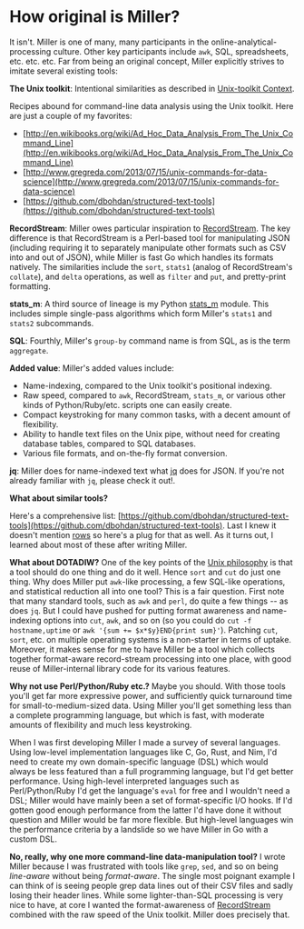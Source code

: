 <!---  PLEASE DO NOT EDIT DIRECTLY. EDIT THE .md.in FILE PLEASE. --->
# How original is Miller?

It isn't. Miller is one of many, many participants in the online-analytical-processing culture. Other key participants include `awk`, SQL, spreadsheets, etc. etc.  etc.  Far from being an original concept, Miller explicitly strives to imitate several existing tools:

**The Unix toolkit**: Intentional similarities as described in [Unix-toolkit Context](unix-toolkit-context.md).

Recipes abound for command-line data analysis using the Unix toolkit. Here are just a couple of my favorites:

* [http://en.wikibooks.org/wiki/Ad_Hoc_Data_Analysis_From_The_Unix_Command_Line](http://en.wikibooks.org/wiki/Ad_Hoc_Data_Analysis_From_The_Unix_Command_Line)
* [http://www.gregreda.com/2013/07/15/unix-commands-for-data-science](http://www.gregreda.com/2013/07/15/unix-commands-for-data-science)
* [https://github.com/dbohdan/structured-text-tools](https://github.com/dbohdan/structured-text-tools)

**RecordStream**: Miller owes particular inspiration to [RecordStream](https://github.com/benbernard/RecordStream). The key difference is that RecordStream is a Perl-based tool for manipulating JSON (including requiring it to separately manipulate other formats such as CSV into and out of JSON), while Miller is fast Go which handles its formats natively.  The similarities include the `sort`, `stats1` (analog of RecordStream's `collate`), and `delta` operations, as well as `filter` and `put`, and pretty-print formatting.

**stats_m**: A third source of lineage is my Python [stats_m](https://github.com/johnkerl/scripts-math/tree/master/stats) module.  This includes simple single-pass algorithms which form Miller's `stats1` and `stats2` subcommands.

**SQL**: Fourthly, Miller's `group-by` command name is from SQL, as is the term `aggregate`.

**Added value**: Miller's added values include:

* Name-indexing, compared to the Unix toolkit's positional indexing.
* Raw speed, compared to `awk`, RecordStream, `stats_m`, or various other kinds of Python/Ruby/etc. scripts one can easily create.
* Compact keystroking for many common tasks, with a decent amount of flexibility.
* Ability to handle text files on the Unix pipe, without need for creating database tables, compared to SQL databases.
* Various file formats, and on-the-fly format conversion.

**jq**: Miller does for name-indexed text what [jq](https://stedolan.github.io/jq/) does for JSON. If you're not already familiar with `jq`, please check it out!.

**What about similar tools?**

Here's a comprehensive list: [https://github.com/dbohdan/structured-text-tools](https://github.com/dbohdan/structured-text-tools).  Last I knew it doesn't mention [rows](https://github.com/turicas/rows) so here's a plug for that as well.  As it turns out, I learned about most of these after writing Miller.

**What about DOTADIW?** One of the key points of the [Unix philosophy](http://en.wikipedia.org/wiki/Unix_philosophy) is that a tool should do one thing and do it well.  Hence `sort` and `cut` do just one thing. Why does Miller put `awk`-like processing, a few SQL-like operations, and statistical reduction all into one tool?  This is a fair question. First note that many standard tools, such as `awk` and `perl`, do quite a few things -- as does `jq`.  But I could have pushed for putting format awareness and name-indexing options into `cut`, `awk`, and so on (so you could do `cut -f hostname,uptime` or `awk '{sum += $x*$y}END{print sum}'`).  Patching `cut`, `sort`, etc. on multiple operating systems is a non-starter in terms of uptake.  Moreover, it makes sense for me to have Miller be a tool which collects together format-aware record-stream processing into one place, with good reuse of Miller-internal library code for its various features.

**Why not use Perl/Python/Ruby etc.?** Maybe you should. With those tools you'll get far more expressive power, and sufficiently quick turnaround time for small-to-medium-sized data.  Using Miller you'll get something less than a complete programming language, but which is fast, with moderate amounts of flexibility and much less keystroking.

When I was first developing Miller I made a survey of several languages. Using low-level implementation languages like C, Go, Rust, and Nim, I'd need to create my own domain-specific language (DSL) which would always be less featured than a full programming language, but I'd get better performance.  Using high-level interpreted languages such as Perl/Python/Ruby I'd get the language's `eval` for free and I wouldn't need a DSL; Miller would have mainly been a set of format-specific I/O hooks. If I'd gotten good enough performance from the latter I'd have done it without question and Miller would be far more flexible.  But high-level languages win the performance criteria by a landslide so we have Miller in Go with a custom DSL.

**No, really, why one more command-line data-manipulation tool?** I wrote Miller because I was frustrated with tools like `grep`, `sed`, and so on being *line-aware* without being *format-aware*. The single most poignant example I can think of is seeing people grep data lines out of their CSV files and sadly losing their header lines.  While some lighter-than-SQL processing is very nice to have, at core I wanted the format-awareness of [RecordStream](https://github.com/benbernard/RecordStream) combined with the raw speed of the Unix toolkit. Miller does precisely that.
